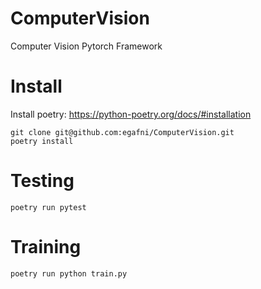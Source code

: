# ComputerVision
Computer Vision Pytorch Framework

# Install

Install poetry: https://python-poetry.org/docs/#installation

    git clone git@github.com:egafni/ComputerVision.git
    poetry install

# Testing

    poetry run pytest

# Training

    poetry run python train.py